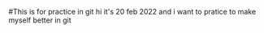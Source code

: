 #This is for practice in git
hi it's 20 feb 2022 and i want to pratice to make myself better in git
